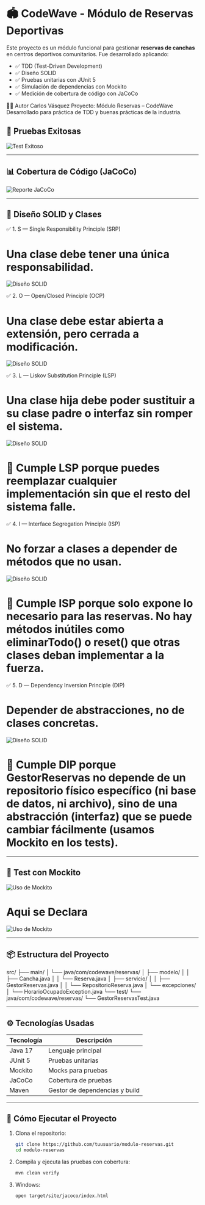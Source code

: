 # 🏟️ CodeWave - Módulo de Reservas Deportivas

Este proyecto es un módulo funcional para gestionar **reservas de canchas** en centros deportivos comunitarios. Fue desarrollado aplicando:

- ✅ TDD (Test-Driven Development)
- ✅ Diseño SOLID
- ✅ Pruebas unitarias con JUnit 5
- ✅ Simulación de dependencias con Mockito
- ✅ Medición de cobertura de código con JaCoCo

👨‍💻 Autor
Carlos Vásquez
Proyecto: Módulo Reservas – CodeWave
Desarrollado para práctica de TDD y buenas prácticas de la industria.
 
## 🧪 Pruebas Exitosas

![Test Exitoso](assets/green.png)

---

## 📊 Cobertura de Código (JaCoCo)

![Reporte JaCoCo](assets/jacoco.png)

---

## 🧠 Diseño SOLID y Clases
✅ 1. S — Single Responsibility Principle (SRP)
# Una clase debe tener una única responsabilidad.
![Diseño SOLID](assets/s.png)

✅ 2. O — Open/Closed Principle (OCP)
# Una clase debe estar abierta a extensión, pero cerrada a modificación.
![Diseño SOLID](assets/o.png)

✅ 3. L — Liskov Substitution Principle (LSP)
# Una clase hija debe poder sustituir a su clase padre o interfaz sin romper el sistema.
![Diseño SOLID](assets/l.png)
# 🧠 Cumple LSP porque puedes reemplazar cualquier implementación sin que el resto del sistema falle.

✅ 4. I — Interface Segregation Principle (ISP)
# No forzar a clases a depender de métodos que no usan.
![Diseño SOLID](assets/l.png)
# 🧠 Cumple ISP porque solo expone lo necesario para las reservas. No hay métodos inútiles como eliminarTodo() o reset() que otras clases deban implementar a la fuerza.

✅ 5. D — Dependency Inversion Principle (DIP)
# Depender de abstracciones, no de clases concretas.
![Diseño SOLID](assets/d.png)
# 🧠 Cumple DIP porque GestorReservas no depende de un repositorio físico específico (ni base de datos, ni archivo), sino de una abstracción (interfaz) que se puede cambiar fácilmente (usamos Mockito en los tests).
---

## 🧪 Test con Mockito

![Uso de Mockito](assets/mock.png)

# Aqui se Declara

![Uso de Mockito](assets/DMockito.png)

---

## 📦 Estructura del Proyecto

src/
├── main/
│ └── java/com/codewave/reservas/
│ ├── modelo/
│ │ ├── Cancha.java
│ │ └── Reserva.java
│ ├── servicio/
│ │ ├── GestorReservas.java
│ │ └── RepositorioReserva.java
│ └── excepciones/
│ └── HorarioOcupadoException.java
└── test/
└── java/com/codewave/reservas/
└── GestorReservasTest.java


---

## ⚙️ Tecnologías Usadas

| Tecnología | Descripción |
|------------|-------------|
| Java 17 | Lenguaje principal |
| JUnit 5 | Pruebas unitarias |
| Mockito | Mocks para pruebas |
| JaCoCo | Cobertura de pruebas |
| Maven | Gestor de dependencias y build |

---

## 🚀 Cómo Ejecutar el Proyecto

1. Clona el repositorio:

   ```bash
   git clone https://github.com/tuusuario/modulo-reservas.git
   cd modulo-reservas

2. Compila y ejecuta las pruebas con cobertura:
    ```bash    
    mvn clean verify

3. Windows:
    ```bash  
    open target/site/jacoco/index.html

